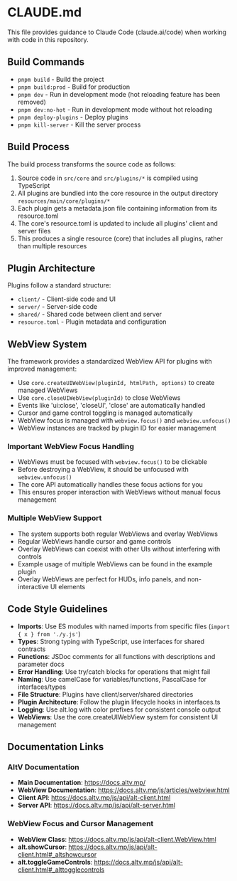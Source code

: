 # CLAUDE.md

This file provides guidance to Claude Code (claude.ai/code) when working with code in this repository.

## Build Commands

- `pnpm build` - Build the project
- `pnpm build:prod` - Build for production
- `pnpm dev` - Run in development mode (hot reloading feature has been removed)
- `pnpm dev:no-hot` - Run in development mode without hot reloading
- `pnpm deploy-plugins` - Deploy plugins
- `pnpm kill-server` - Kill the server process

## Build Process

The build process transforms the source code as follows:

1. Source code in `src/core` and `src/plugins/*` is compiled using TypeScript
2. All plugins are bundled into the core resource in the output directory `resources/main/core/plugins/*`
3. Each plugin gets a metadata.json file containing information from its resource.toml
4. The core's resource.toml is updated to include all plugins' client and server files
5. This produces a single resource (core) that includes all plugins, rather than multiple resources

## Plugin Architecture

Plugins follow a standard structure:

- `client/` - Client-side code and UI
- `server/` - Server-side code
- `shared/` - Shared code between client and server
- `resource.toml` - Plugin metadata and configuration

## WebView System

The framework provides a standardized WebView API for plugins with improved management:

- Use `core.createUIWebView(pluginId, htmlPath, options)` to create managed WebViews
- Use `core.closeUIWebView(pluginId)` to close WebViews
- Events like 'ui:close', 'closeUI', 'close' are automatically handled
- Cursor and game control toggling is managed automatically
- WebView focus is managed with `webview.focus()` and `webview.unfocus()`
- WebView instances are tracked by plugin ID for easier management

### Important WebView Focus Handling

- WebViews must be focused with `webview.focus()` to be clickable
- Before destroying a WebView, it should be unfocused with `webview.unfocus()`
- The core API automatically handles these focus actions for you
- This ensures proper interaction with WebViews without manual focus management

### Multiple WebView Support

- The system supports both regular WebViews and overlay WebViews
- Regular WebViews handle cursor and game controls
- Overlay WebViews can coexist with other UIs without interfering with controls
- Example usage of multiple WebViews can be found in the example plugin
- Overlay WebViews are perfect for HUDs, info panels, and non-interactive UI elements

## Code Style Guidelines

- **Imports**: Use ES modules with named imports from specific files (`import { x } from './y.js'`)
- **Types**: Strong typing with TypeScript, use interfaces for shared contracts
- **Functions**: JSDoc comments for all functions with descriptions and parameter docs
- **Error Handling**: Use try/catch blocks for operations that might fail
- **Naming**: Use camelCase for variables/functions, PascalCase for interfaces/types
- **File Structure**: Plugins have client/server/shared directories
- **Plugin Architecture**: Follow the plugin lifecycle hooks in interfaces.ts
- **Logging**: Use alt.log with color prefixes for consistent console output
- **WebViews**: Use the core.createUIWebView system for consistent UI management

## Documentation Links

### AltV Documentation

- **Main Documentation**: https://docs.altv.mp/
- **WebView Documentation**: https://docs.altv.mp/js/articles/webview.html
- **Client API**: https://docs.altv.mp/js/api/alt-client.html
- **Server API**: https://docs.altv.mp/js/api/alt-server.html

### WebView Focus and Cursor Management

- **WebView Class**: https://docs.altv.mp/js/api/alt-client.WebView.html
- **alt.showCursor**: https://docs.altv.mp/js/api/alt-client.html#_altshowcursor
- **alt.toggleGameControls**: https://docs.altv.mp/js/api/alt-client.html#_alttogglecontrols

